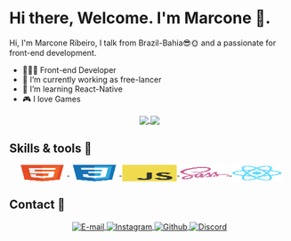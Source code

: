 # Hi there, Welcome. I'm Marcone 👋. 
Hi, I'm Marcone Ribeiro, I talk from Brazil-Bahia😎🌞 and a passionate for front-end development. 

- 👨🏾‍💻 Front-end Developer
- 🔭 I’m currently working as free-lancer
- 🌱 I’m learning React-Native
- 🎮 I love Games 

<p align="center">
  <a align="center" href="https://github.com/M4RC0N3">
    <img align="center" height="180" src= "https://github-readme-stats.vercel.app/api?username=M4RC0N3&count_private=true/api?username=M4RC0N3&show_icons=true&bg_color=45,0acf73,00ffd0&title_color=7558FF&icon_color=FFFB69"></img>
  </a>
  <a align="center" href="https://github.com/M4RC0N3">
    <img align="center" height="180" src= "https://github-readme-stats.vercel.app/api/top-langs/?username=M4RC0N3&layout=compact&bg_color=45,0acf73,00ffd0&title_color=7B19FF&icon_color=FFFB69)](https://github.com/anuraghazra/github-readme-stats)"></img>
  </a>
</p>

## Skills & tools 🚀
<p align="center">
  <a align="center" href="https://github.com/M4RC0N3">
    <img align="center" src= "https://raw.githubusercontent.com/devicons/devicon/master/icons/html5/html5-original.svg" width="90" height="30" alt ="HTML 5"></img>
    <img align="center" src= "https://raw.githubusercontent.com/devicons/devicon/master/icons/css3/css3-original.svg" width="90" height="30" alt ="CSS 3"></img>
    <img align="center" src= "https://raw.githubusercontent.com/devicons/devicon/master/icons/javascript/javascript-original.svg" width="100" height="30"  alt ="Java Script">        </img>
    <img align="center" src= "https://raw.githubusercontent.com/devicons/devicon/master/icons/sass/sass-original.svg" width="90" height="30" alt ="SASS"></img>
    <img align="center" src= "https://raw.githubusercontent.com/devicons/devicon/master/icons/react/react-original.svg" width="90" height="30" alt ="React"></img>
  </a>
</p>

## Contact 📱 
<p align = "center">
  <a href="mailto:marconeribeiro22@gmail.com">
    <img align="center" src="https://img.shields.io/badge/Gmail-D14836?style=for-the-badge&logo=gmail&logoColor=white" alt="E-mail"></img>
  </a>
  <a href="https://www.instagram.com/marcone_s.ribeiro/">
    <img align="center" src="https://img.shields.io/badge/Instagram-E4405F?style=for-the-badge&logo=instagram&logoColor=white" alt="Instagram"></img>
  </a>
  
  <a href="https://github.com/M4RC0N3">
    <img align="center" src="https://img.shields.io/badge/GitHub-100000?style=for-the-badge&logo=github&logoColor=white" alt="Github"></img>
  </a>
  
  <a href="https://discord.gg/maUSP3nkqX">
    <img align="center" src="https://img.shields.io/badge/Discord-7289DA?style=for-the-badge&logo=discord&logoColor=white" alt="Discord"></img>
  </a>
  
